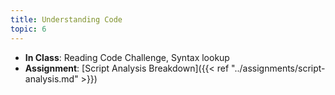 ```yaml
---
title: Understanding Code
topic: 6
---
```


- **In Class**: Reading Code Challenge, Syntax lookup
- **Assignment**: [Script Analysis Breakdown]({{< ref "../assignments/script-analysis.md" >}})
